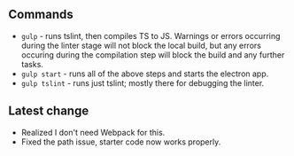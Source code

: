 ## Commands

* ```gulp``` - runs tslint, then compiles TS to JS. Warnings or errors occurring during the linter stage will not block the local build, but any errors occuring during the compilation step will block the build and any further tasks.
* ```gulp start``` - runs all of the above steps and starts the electron app.
* ```gulp tslint``` - runs just tslint; mostly there for debugging the linter.

## Latest change

* Realized I don't need Webpack for this.
* Fixed the path issue, starter code now works properly.